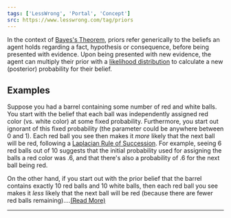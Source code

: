 ```yaml
---
tags: ['LessWrong', 'Portal', 'Concept']
src: https://www.lesswrong.com/tag/priors
---
```


In the context of [Bayes's Theorem](https://wiki.lesswrong.com/wiki/Bayes's_Theorem), priors refer generically to the beliefs an agent holds regarding a fact, hypothesis or consequence, before being presented with evidence. Upon being presented with new evidence, the agent can multiply their prior with a [likelihood distribution](https://wiki.lesswrong.com/wiki/likelihood_distribution) to calculate a new (posterior) probability for their belief.

## Examples
Suppose you had a barrel containing some number of red and white balls. You start with the belief that each ball was independently assigned red color (vs. white color) at some fixed probability. Furthermore, you start out ignorant of this fixed probability (the parameter could be anywhere between 0 and 1). Each red ball you see then makes it *more* likely that the next ball will be red, following a [Laplacian Rule of Succession](http://en.wikipedia.org/wiki/Rule_of_succession). For example, seeing 6 red balls out of 10 suggests that the initial probability used for assigning the balls a red color was .6, and that there's also a probability of .6 for the next ball being red.

On the other hand, if you start out with the prior belief that the barrel contains exactly 10 red balls and 10 white balls, then each red ball you see makes it *less* likely that the next ball will be red (because there are fewer red balls remaining)....[(Read More)]()



---

